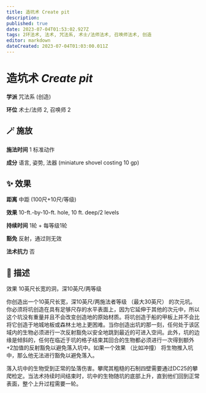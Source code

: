 ```yaml
---
title: 造坑术 Create pit
description: 
published: true
date: 2023-07-04T01:53:02.927Z
tags: 2环法术, 法术, 咒法系, 术士/法师法术, 召唤师法术, 创造
editor: markdown
dateCreated: 2023-07-04T01:03:00.011Z
---
```


# **造坑术** *Create pit*

**学派** 咒法系 (创造) 

**环位** 术士/法师 2, 召唤师 2

## 🪄 施放

**施法时间** 1 标准动作

**成分** 语言, 姿势, 法器 (miniature shovel costing 10 gp)

## ✨ 效果  

**距离** 中距 (100尺+10尺/等级) 

**效果** 10-ft.-by-10-ft. hole, 10 ft. deep/2 levels 

**持续时间** 1轮 + 每等级1轮 

**豁免** 反射，通过则无效

**法术抗力** 否

## 📖 描述

效果              10英尺长宽的洞，深10英尺/两等级

你创造出一个10英尺长宽，深10英尺/两施法者等级 （最大30英尺） 的次元坑。你必须将坑创造在具有足够尺存的水平表面上，因为它延伸于其他的次元中，所以这个坑没有重量并且不会改变创造地的原始材质。将坑创造于船的甲板上并不会比将它创造于地城地板或森林土地上更困难。当你创造出坑的那一刻，任何处于该区域内的生物必须进行一次反射豁免以安全地跳到最近的可进入空间。此外，坑的边缘是倾斜的，任何在临近于坑的格子结束其回合的生物都必须进行一次得到额外+2加值的反射豁免以避免落入坑中。如果一个效果 （比如冲撞） 将生物推入坑中，那么他无法进行豁免以避免落入。

落入坑中的生物受到正常的坠落伤害。攀爬其粗糙的石制四壁需要通过DC25的攀爬检定。当法术持续时间结束时，坑中的生物随坑的底部上升，直到他们回到正常表面，整个上升过程需要一轮。
    